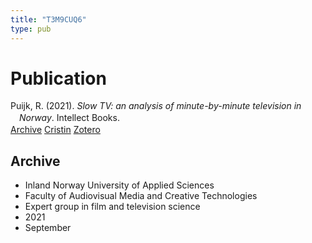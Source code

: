 ```yaml
---
title: "T3M9CUQ6"
type: pub
---
```

<h1>Publication</h1>
<article id="csl-bib-container-T3M9CUQ6" class="csl-bib-container">
  <div class="csl-bib-body" style="line-height: 1.35; padding-left: 1em; text-indent:-1em;">
  <div class="csl-entry">Puijk, R. (2021). <i>Slow TV: an analysis of minute-by-minute television in Norway</i>. Intellect Books.</div>
</div>
  <div class="csl-bib-buttons">
    <a href="#taxonomy-article-T3M9CUQ6" class="csl-bib-button">Archive</a>
    <a href="https://app.cristin.no/results/show.jsf?id=1932830" alt="Cristin URL" class="csl-bib-button">Cristin</a>
    <a href="http://zotero.org/groups/5402882/items/T3M9CUQ6" alt="Zotero URL" class="csl-bib-button">Zotero</a>
  </div>
  <div id="csl-bib-meta-container-T3M9CUQ6"></div>
</article>
<div id="csl-bib-meta-T3M9CUQ6" class="csl-bib-meta">
  <article id="taxonomy-article-T3M9CUQ6" class="taxonomy-article">
    <h1>Archive</h1>
    <ul>
      <li>Inland Norway University of Applied Sciences</li>
      <li>Faculty of Audiovisual Media and Creative Technologies</li>
      <li>Expert group in film and television science</li>
      <li>2021</li>
      <li>September</li>
    </ul>
  </article>
</div>
